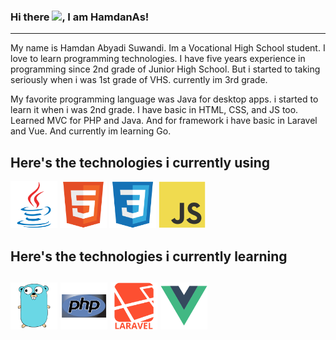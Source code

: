 ### Hi there <img src="https://raw.githubusercontent.com/MartinHeinz/MartinHeinz/master/wave.gif" width="30px">, I am HamdanAs!

---

My name is Hamdan Abyadi Suwandi. Im a Vocational High School student. I love to learn programming technologies. I have five years experience in programming since 2nd grade of Junior High School. But i started to taking seriously when i was 1st grade of VHS. currently im 3rd grade.

My favorite programming language was Java for desktop apps. i started to learn it when i was 2nd grade. I have basic in HTML, CSS, and JS too. Learned MVC for PHP and Java. And for framework i have basic in Laravel and Vue. And currently im learning Go.

## Here's the technologies i currently using

<img src="https://raw.githubusercontent.com/devicons/devicon/master/icons/java/java-original.svg" width="75"/> <img src="https://raw.githubusercontent.com/devicons/devicon/master/icons/html5/html5-original.svg" width="75"/> <img src="https://raw.githubusercontent.com/devicons/devicon/master/icons/css3/css3-original.svg" width="75"/> <img src="https://raw.githubusercontent.com/devicons/devicon/master/icons/javascript/javascript-original.svg" width="75"/>

## Here's the technologies i currently learning

<img src="https://raw.githubusercontent.com/devicons/devicon/master/icons/go/go-original.svg" width="75"/> <img src="https://raw.githubusercontent.com/devicons/devicon/master/icons/php/php-original.svg" width="75"/> <img src="https://raw.githubusercontent.com/devicons/devicon/master/icons/laravel/laravel-plain-wordmark.svg" width="75"/> <img src="https://raw.githubusercontent.com/devicons/devicon/master/icons/vuejs/vuejs-original.svg" width="75"/>
---


